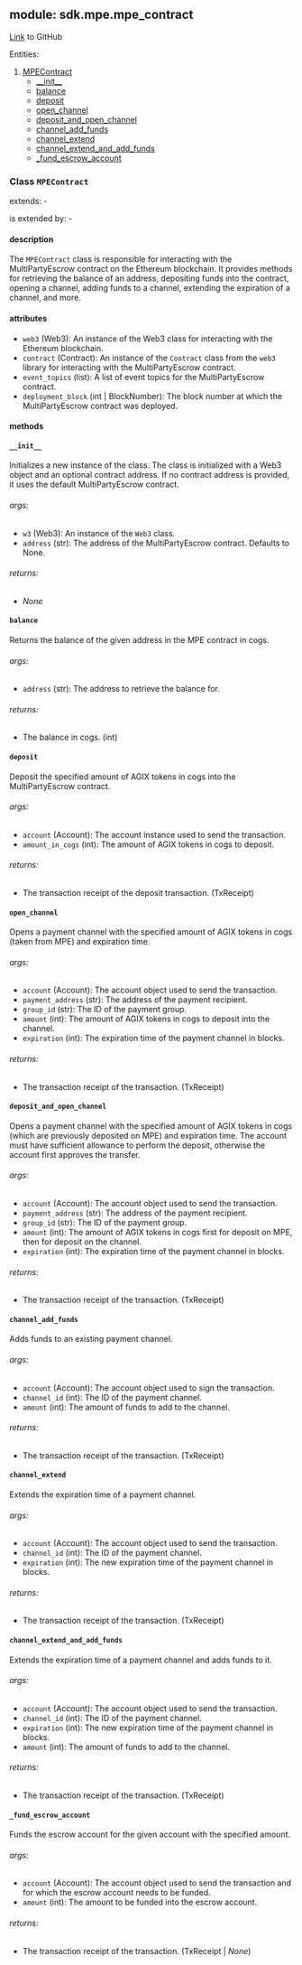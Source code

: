 ## module: sdk.mpe.mpe_contract

[Link](https://github.com/singnet/snet-sdk-python/blob/master/snet/sdk/mpe/mpe_contract.py) to GitHub

Entities:
1. [MPEContract](#class-mpecontract)
   - [\_\_init\_\_](#__init__)
   - [balance](#balance)
   - [deposit](#deposit)
   - [open_channel](#open_channel)
   - [deposit_and_open_channel](#deposit_and_open_channel)
   - [channel_add_funds](#channel_add_funds)
   - [channel_extend](#channel_extend)
   - [channel_extend_and_add_funds](#channel_extend_and_add_funds)
   - [_fund_escrow_account](#_fund_escrow_account)

### Class `MPEContract`

extends: -

is extended by: -

#### description

The `MPEContract` class is responsible for interacting with the MultiPartyEscrow 
contract on the Ethereum blockchain. It provides methods for retrieving the balance of an address, depositing 
funds into the contract, opening a channel, adding funds to a channel, extending the expiration of a channel, and more.

#### attributes

- `web3` (Web3): An instance of the Web3 class for interacting with the Ethereum blockchain.
- `contract` (Contract): An instance of the `Contract` class from the `web3` library for interacting 
with the MultiPartyEscrow contract.
- `event_topics` (list): A list of event topics for the MultiPartyEscrow contract.
- `deployment_block` (int | BlockNumber): The block number at which the MultiPartyEscrow contract was deployed.

#### methods

#### `__init__`

Initializes a new instance of the class. The class is initialized with a Web3 object and an optional contract address. 
If no contract address is provided, it uses the default MultiPartyEscrow contract.

###### args:

- `w3` (Web3): An instance of the `Web3` class.
- `address` (str): The address of the MultiPartyEscrow contract. Defaults to None.

###### returns:

- _None_

#### `balance`

Returns the balance of the given address in the MPE contract in cogs.

###### args:

- `address` (str): The address to retrieve the balance for.

###### returns:

- The balance in cogs. (int)

#### `deposit`

Deposit the specified amount of AGIX tokens in cogs into the MultiPartyEscrow contract.

###### args:

- `account` (Account): The account instance used to send the transaction.
- `amount_in_cogs` (int): The amount of AGIX tokens in cogs to deposit.


###### returns:

- The transaction receipt of the deposit transaction. (TxReceipt)

#### `open_channel`

Opens a payment channel with the specified amount of AGIX tokens in cogs (taken from MPE) and expiration time.

###### args:

- `account` (Account): The account object used to send the transaction.
- `payment_address` (str): The address of the payment recipient.
- `group_id` (str): The ID of the payment group.
- `amount` (int): The amount of AGIX tokens in cogs to deposit into the channel.
- `expiration` (int): The expiration time of the payment channel in blocks.

###### returns:

- The transaction receipt of the transaction. (TxReceipt)

#### `deposit_and_open_channel`

Opens a payment channel with the specified amount of AGIX tokens in cogs (which are previously deposited on MPE) 
and expiration time. The account must have sufficient allowance to perform the deposit, otherwise the account 
first approves the transfer.

###### args:

- `account` (Account): The account object used to send the transaction.
- `payment_address` (str): The address of the payment recipient.
- `group_id` (str): The ID of the payment group.
- `amount` (int): The amount of AGIX tokens in cogs first for deposit on MPE, then for deposit on the channel.
- `expiration` (int): The expiration time of the payment channel in blocks.

###### returns:

- The transaction receipt of the transaction. (TxReceipt)

#### `channel_add_funds`

Adds funds to an existing payment channel.

###### args:

- `account` (Account): The account object used to sign the transaction.
- `channel_id` (int): The ID of the payment channel.
- `amount` (int): The amount of funds to add to the channel.

###### returns:

- The transaction receipt of the transaction. (TxReceipt)

#### `channel_extend`

Extends the expiration time of a payment channel.

###### args:

- `account` (Account): The account object used to send the transaction.
- `channel_id` (int): The ID of the payment channel.
- `expiration` (int): The new expiration time of the payment channel in blocks.

###### returns:

- The transaction receipt of the transaction. (TxReceipt)

#### `channel_extend_and_add_funds`

Extends the expiration time of a payment channel and adds funds to it.

###### args:

- `account` (Account): The account object used to send the transaction.
- `channel_id` (int): The ID of the payment channel.
- `expiration` (int): The new expiration time of the payment channel in blocks.
- `amount` (int): The amount of funds to add to the channel.

###### returns:

- The transaction receipt of the transaction. (TxReceipt)

#### `_fund_escrow_account`

Funds the escrow account for the given account with the specified amount.

###### args:

- `account` (Account): The account object used to send the transaction and for which 
the escrow account needs to be funded.
- `amount` (int): The amount to be funded into the escrow account.

###### returns:

- The transaction receipt of the transaction. (TxReceipt | _None_)

